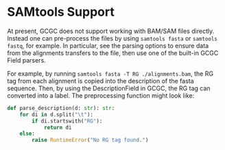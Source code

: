 # SAMtools Support

At present, GCGC does not support working with BAM/SAM files directly. Instead one can pre-process
the files by using `samtools fasta` or `samtools fastq`, for example. In particular, see the parsing
options to ensure data from the alignments transfers to the file, then use one of the built-in
GCGC Field parsers.

For example, by running `samtools fasta -T RG ./alignments.bam`, the RG tag from each alignment is
copied into the description of the fasta sequence. Then, by using the DescriptionField in GCGC, the
RG tag can converted into a label. The preprocessing function might look like:

```python
def parse_description(d: str): str:
    for di in d.split("\t"):
        if di.startswith("RG"):
            return di
    else:
        raise RuntimeError("No RG tag found.")
```
